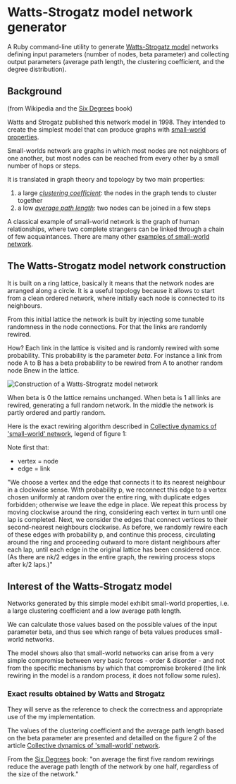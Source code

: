 Watts-Strogatz model network generator
===

A Ruby command-line utility to generate
[Watts-Strogatz model](http://en.wikipedia.org/wiki/Watts_and_Strogatz_model)
networks defining input parameters (number of nodes, beta parameter) and
collecting output parameters (average path length, the clustering coefficient, 
and the degree distribution).

Background
---

(from Wikipedia and the 
[Six Degrees](http://books.wwnorton.com/books/Six-Degrees/) book)

Watts and Strogatz published this network model in 1998. They intended to 
create the simplest model that can produce graphs with 
[small-world properties](http://en.wikipedia.org/wiki/Small-world_network).

Small-worlds network are graphs in which most nodes are not neighbors of one 
another, but most nodes can be reached from every other by a small number of 
hops or steps.

It is translated in graph theory and topology by two main properties:

1. a large *[clustering coefficient](http://en.wikipedia.org/wiki/Clustering_coefficient)*: 
the nodes in the graph tends to cluster together
2. a low *[average path length](http://en.wikipedia.org/wiki/Average_path_length)*: 
two nodes can be joined in a few steps

A classical example of small-world network is the graph of human
relationships, where two complete strangers can be linked through a chain of 
few acquaintances. There are many other 
[examples of small-world network](http://en.wikipedia.org/wiki/Small-world_network#Examples_of_small-world_networks).

The Watts-Strogatz model network construction
---

It is built on a ring lattice, basically it means that the network nodes 
are arranged along a circle. It is a useful topology because it allows to 
start from a clean ordered network, where initially each node is connected 
to its neighbours.

From this initial lattice the network is built by injecting some
tunable randomness in the node connections. For that the links are 
randomly rewired.

How? Each link in the lattice is visited and is randomly rewired with
some probability. This probability is the parameter *beta*. For instance
a link from node A to B has a beta probability to be rewired from A to
another random node Bnew in the lattice.

![Construction of a Watts-Strogratz model network](https://github.com/Florent2/Watts-Strogatz-model-network-generator/raw/master/images/construction-of-the-model.png)

When beta is 0 the lattice remains unchanged. When beta is 1 all links
are rewired, generating a full random network. In the middle the network
is partly ordered and partly random.

Here is the exact rewiring algorithm described in
[Collective dynamics of 'small-world' network](http://tam.cornell.edu/tam/cms/manage/upload/SS_nature_smallworld.pdf),
legend of figure 1:

Note first that:
* vertex = node
* edge = link

"We choose a vertex and the edge that connects it to its nearest neighbour in a
clockwise sense. With probability p, we reconnect this edge to a vertex chosen
uniformly at random over the entire ring, with duplicate edges forbidden; 
otherwise we leave the edge in place. We repeat this process by moving clockwise
around the ring, considering each vertex in turn until one lap is completed. Next,
we consider the edges that connect vertices to their second-nearest neighbours
clockwise. As before, we randomly rewire each of these edges with probability p,
and continue this process, circulating around the ring and proceeding outward to
more distant neighbours after each lap, until each edge in the original lattice has
been considered once. (As there are nk/2 edges in the entire graph, the rewiring
process stops after k/2 laps.)"

Interest of the Watts-Strogatz model
---

Networks generated by this simple model exhibit small-world properties,
i.e. a large clustering coefficient and a low average path length.

We can calculate those values based on the possible values of the input
parameter beta, and thus see which range of beta values produces small-world 
networks.

The model shows also that small-world networks can arise from a very simple
compromise between very basic forces - order & disorder - and not from
the specific mechanisms by which that compromise brokered (the link
rewiring in the model is a random process, it does not follow some rules).

### Exact results obtained by Watts and Strogatz

They will serve as the reference to check the correctness and appropriate use 
of the my implementation.

The values of the clustering coefficient and the average path length based on the
beta parameter are presented and detailled on the figure 2 of the article
[Collective dynamics of 'small-world'
network](http://tam.cornell.edu/tam/cms/manage/upload/SS_nature_smallworld.pdf).
 
From the [Six Degrees](http://books.wwnorton.com/books/Six-Degrees/) book: 
"on average the first five random rewirings reduce the average path  length of 
the network by one half, regardless of the size of the network."
